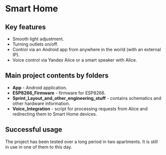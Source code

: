 # Smart Home

## Key features

* Smooth light adjustment.
* Turning outlets on/off.
* Control via an Android app from anywhere in the world (with an external IP).
* Voice control via Yandex Alice or a smart speaker with Alice.

## Main project contents by folders

* **App** - Android application.
* **ESP8266_Firmware** - firmware for ESP8266.
* **Sprint_Layout_and_other_engineering_stuff** - contains schematics and other hardware information.
* **Voice_Integration** - script for processing requests from Alice and redirecting them to Smart Home devices.

## Successful usage

The project has been tested over a long period in two apartments. It is still in use in one of them to this day.
